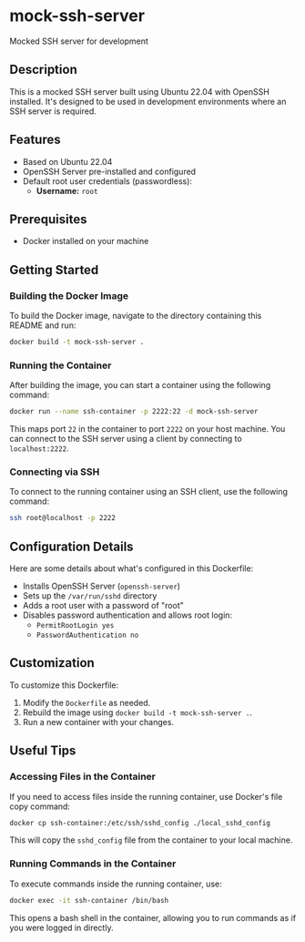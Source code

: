 # mock-ssh-server

Mocked SSH server for development

## Description

This is a mocked SSH server built using Ubuntu 22.04 with OpenSSH installed. It's designed to be used in development environments where an SSH server is required.

## Features

- Based on Ubuntu 22.04
- OpenSSH Server pre-installed and configured
- Default root user credentials (passwordless):
  - **Username:** `root`

## Prerequisites

- Docker installed on your machine

## Getting Started

### Building the Docker Image

To build the Docker image, navigate to the directory containing this README and run:

```bash
docker build -t mock-ssh-server .
```

### Running the Container

After building the image, you can start a container using the following command:

```bash
docker run --name ssh-container -p 2222:22 -d mock-ssh-server
```

This maps port `22` in the container to port `2222` on your host machine. You can connect to the SSH server using a client by connecting to `localhost:2222`.

### Connecting via SSH

To connect to the running container using an SSH client, use the following command:

```bash
ssh root@localhost -p 2222
```

## Configuration Details

Here are some details about what's configured in this Dockerfile:

- Installs OpenSSH Server (`openssh-server`)
- Sets up the `/var/run/sshd` directory
- Adds a root user with a password of "root"
- Disables password authentication and allows root login:
  - `PermitRootLogin yes`
  - `PasswordAuthentication no`

## Customization

To customize this Dockerfile:

1. Modify the `Dockerfile` as needed.
2. Rebuild the image using `docker build -t mock-ssh-server .`.
3. Run a new container with your changes.

## Useful Tips

### Accessing Files in the Container

If you need to access files inside the running container, use Docker's file copy command:

```bash
docker cp ssh-container:/etc/ssh/sshd_config ./local_sshd_config
```

This will copy the `sshd_config` file from the container to your local machine.

### Running Commands in the Container

To execute commands inside the running container, use:

```bash
docker exec -it ssh-container /bin/bash
```

This opens a bash shell in the container, allowing you to run commands as if you were logged in directly.
